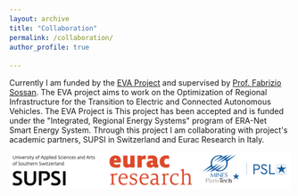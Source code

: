 ```yaml
---
layout: archive
title: "Collaboration"
permalink: /collaboration/ 
author_profile: true

---
```



Currently I am funded by the [EVA Project](https://evaproject.eu/) and supervised by [Prof. Fabrizio Sossan](https://cv.archives-ouvertes.fr/fabrizio-sossan). The EVA project aims to work on the Optimization of Regional Infrastructure for the Transition to Electric and Connected Autonomous Vehicles. The EVA Project is  This project has been accepted and is funded under the "Integrated, Regional Energy Systems" program of ERA-Net Smart Energy System. Through this project I am collaborating with  project's academic partners, SUPSI in Switzerland and Eurac Research in Italy.


![Alt text](https://github.com/BiswarupM/BiswarupM.github.io/blob/master/images/EVA_Partners2.png)


